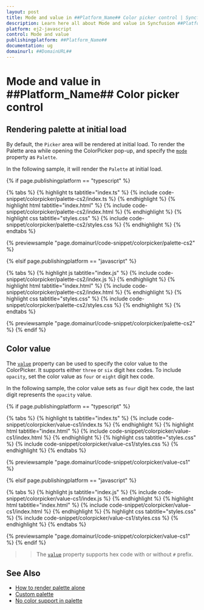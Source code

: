 ```yaml
---
layout: post
title: Mode and value in ##Platform_Name## Color picker control | Syncfusion
description: Learn here all about Mode and value in Syncfusion ##Platform_Name## Color picker control of Syncfusion Essential JS 2 and more.
platform: ej2-javascript
control: Mode and value 
publishingplatform: ##Platform_Name##
documentation: ug
domainurl: ##DomainURL##
---
```


# Mode and value in ##Platform_Name## Color picker control

## Rendering palette at initial load

By default, the `Picker` area will be rendered at initial load. To render the Palette area while opening the ColorPicker pop-up, and specify the [`mode`](../api/color-picker#mode) property as `Palette`.

In the following sample, it will render the `Palette` at initial load.

{% if page.publishingplatform == "typescript" %}

 {% tabs %}
{% highlight ts tabtitle="index.ts" %}
{% include code-snippet/colorpicker/palette-cs2/index.ts %}
{% endhighlight %}
{% highlight html tabtitle="index.html" %}
{% include code-snippet/colorpicker/palette-cs2/index.html %}
{% endhighlight %}
{% highlight css tabtitle="styles.css" %}
{% include code-snippet/colorpicker/palette-cs2/styles.css %}
{% endhighlight %}
{% endtabs %}
        
{% previewsample "page.domainurl/code-snippet/colorpicker/palette-cs2" %}

{% elsif page.publishingplatform == "javascript" %}

{% tabs %}
{% highlight js tabtitle="index.js" %}
{% include code-snippet/colorpicker/palette-cs2/index.js %}
{% endhighlight %}
{% highlight html tabtitle="index.html" %}
{% include code-snippet/colorpicker/palette-cs2/index.html %}
{% endhighlight %}
{% highlight css tabtitle="styles.css" %}
{% include code-snippet/colorpicker/palette-cs2/styles.css %}
{% endhighlight %}
{% endtabs %}

{% previewsample "page.domainurl/code-snippet/colorpicker/palette-cs2" %}
{% endif %}

## Color value

The [`value`](../api/color-picker#value) property can be used to specify the color value to the ColorPicker. It supports either `three` or `six` digit hex codes. To include `opacity`, set the color value as `four` or `eight` digit hex code.

In the following sample, the color value sets as `four` digit hex code, the last digit represents the `opacity` value.

{% if page.publishingplatform == "typescript" %}

 {% tabs %}
{% highlight ts tabtitle="index.ts" %}
{% include code-snippet/colorpicker/value-cs1/index.ts %}
{% endhighlight %}
{% highlight html tabtitle="index.html" %}
{% include code-snippet/colorpicker/value-cs1/index.html %}
{% endhighlight %}
{% highlight css tabtitle="styles.css" %}
{% include code-snippet/colorpicker/value-cs1/styles.css %}
{% endhighlight %}
{% endtabs %}
        
{% previewsample "page.domainurl/code-snippet/colorpicker/value-cs1" %}

{% elsif page.publishingplatform == "javascript" %}

{% tabs %}
{% highlight js tabtitle="index.js" %}
{% include code-snippet/colorpicker/value-cs1/index.js %}
{% endhighlight %}
{% highlight html tabtitle="index.html" %}
{% include code-snippet/colorpicker/value-cs1/index.html %}
{% endhighlight %}
{% highlight css tabtitle="styles.css" %}
{% include code-snippet/colorpicker/value-cs1/styles.css %}
{% endhighlight %}
{% endtabs %}

{% previewsample "page.domainurl/code-snippet/colorpicker/value-cs1" %}
{% endif %}

>> The [`value`](../api/color-picker#value) property supports hex code with or without `#` prefix.

## See Also

* [How to render palette alone](./how-to/render-palette-alone)
* [Custom palette](./how-to/customize-colorpicker#custom-palette)
* [No color support in palette](./how-to/handle-no-color-support)